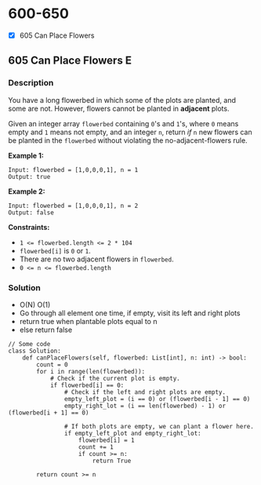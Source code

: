 # 600-650

* [x] 605 Can Place Flowers



## 605 Can Place Flowers E

### Description



You have a long flowerbed in which some of the plots are planted, and some are not. However, flowers cannot be planted in **adjacent** plots.

Given an integer array `flowerbed` containing `0`'s and `1`'s, where `0` means empty and `1` means not empty, and an integer `n`, return _if_ `n` new flowers can be planted in the `flowerbed` without violating the no-adjacent-flowers rule.

&#x20;

**Example 1:**

```
Input: flowerbed = [1,0,0,0,1], n = 1
Output: true
```

**Example 2:**

```
Input: flowerbed = [1,0,0,0,1], n = 2
Output: false
```

&#x20;

**Constraints:**

* `1 <= flowerbed.length <= 2 * 104`
* `flowerbed[i]` is `0` or `1`.
* There are no two adjacent flowers in `flowerbed`.
* `0 <= n <= flowerbed.length`

### Solution

* O(N) O(1)
* Go through all element one time, if empty, visit its left and right plots
* return true when plantable plots equal to n
* else return false&#x20;

```
// Some code
class Solution:
    def canPlaceFlowers(self, flowerbed: List[int], n: int) -> bool:
        count = 0
        for i in range(len(flowerbed)):
            # Check if the current plot is empty.
            if flowerbed[i] == 0:
                # Check if the left and right plots are empty.
                empty_left_plot = (i == 0) or (flowerbed[i - 1] == 0)
                empty_right_lot = (i == len(flowerbed) - 1) or (flowerbed[i + 1] == 0)
                
                # If both plots are empty, we can plant a flower here.
                if empty_left_plot and empty_right_lot:
                    flowerbed[i] = 1
                    count += 1
                    if count >= n:
                        return True
                    
        return count >= n
```
